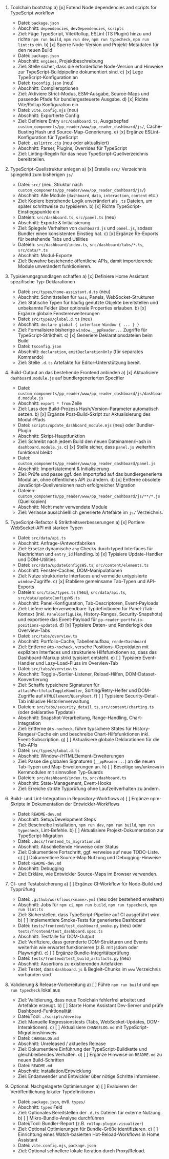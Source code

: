 1. Toolchain bootstrap
   a) [x] Extend Node dependencies and scripts for TypeScript workflow
      - Datei: `package.json`
      - Abschnitt: `dependencies`, `devDependencies`, `scripts`
      - Ziel: Füge TypeScript, Vite/Rollup, ESLint (TS Plugin) hinzu und richte `npm run build`, `npm run dev`, `npm run typecheck`, `npm run lint:ts` ein.
   b) [x] Sperre Node-Version und Projekt-Metadaten für den neuen Build
      - Datei: `package.json`
      - Abschnitt: `engines`, Projektbeschreibung
      - Ziel: Stelle sicher, dass die erforderliche Node-Version und Hinweise zur TypeScript-Buildpipeline dokumentiert sind.
   c) [x] Lege TypeScript-Konfiguration an
      - Datei: `tsconfig.json` (neu)
      - Abschnitt: Compileroptionen
      - Ziel: Aktiviere Strict-Modus, ESM-Ausgabe, Source-Maps und passende Pfade für bundlergesteuerte Ausgabe.
   d) [x] Richte Vite/Rollup Konfiguration ein
      - Datei: `vite.config.mjs` (neu)
      - Abschnitt: Exportierte Config
      - Ziel: Definiere Entry `src/dashboard.ts`, Ausgabepfad `custom_components/pp_reader/www/pp_reader_dashboard/js/`, Cache-Busting Hash und Source-Map-Generierung.
   e) [x] Ergänze ESLint-Konfiguration für TypeScript
      - Datei: `.eslintrc.cjs` (neu oder aktualisiert)
      - Abschnitt: Parser, Plugins, Overrides für TypeScript
      - Ziel: Linting-Regeln für das neue TypeScript-Quellverzeichnis bereitstellen.

2. TypeScript-Quellstruktur anlegen
   a) [x] Erstelle `src/` Verzeichnis spiegelnd zum bisherigen `js/`
      - Datei: `src/` (neu, Struktur nach `custom_components/pp_reader/www/pp_reader_dashboard/js/`)
      - Abschnitt: Alle Module (`dashboard`, `data`, `interaction`, `content` etc.)
      - Ziel: Kopiere bestehende Logik unverändert als `.ts` Dateien, um später schrittweise zu typisieren.
   b) [x] Richte TypeScript-Einstiegspunkte ein
      - Dateien: `src/dashboard.ts`, `src/panel.ts` (neu)
      - Abschnitt: Exporte & Initialisierung
      - Ziel: Spiegele Verhalten von `dashboard.js` und `panel.js`, sodass Bundler einen konsistenten Einstieg hat.
   c) [x] Ergänze Re-Exports für bestehende Tabs und Utilities
      - Dateien: `src/dashboard/index.ts`, `src/dashboard/tabs/*.ts`, `src/data/*.ts`
      - Abschnitt: Modul-Exporte
      - Ziel: Bewahre bestehende öffentliche APIs, damit importierende Module unverändert funktionieren.

3. Typisierungsgrundlagen schaffen
   a) [x] Definiere Home Assistant spezifische Typ-Deklarationen
      - Datei: `src/types/home-assistant.d.ts` (neu)
      - Abschnitt: Schnittstellen für `hass`, Panels, WebSocket-Strukturen
      - Ziel: Statische Typen für häufig genutzte Objekte bereitstellen und unbekannte Felder über optionale Properties erlauben.
   b) [x] Ergänze globale Fenstererweiterungen
      - Datei: `src/types/global.d.ts` (neu)
      - Abschnitt: `declare global { interface Window { ... } }`
      - Ziel: Formalisiere bisherige `window.__ppReader...` Zugriffe für TypeScript-Striktheit.
   c) [x] Generiere Deklarationsdateien beim Build
      - Datei: `tsconfig.json`
      - Abschnitt: `declaration`, `emitDeclarationOnly` (für separates Kommando)
      - Ziel: Stelle `.d.ts` Artefakte für Editor-Unterstützung bereit.

4. Build-Output an das bestehende Frontend anbinden
   a) [x] Aktualisiere `dashboard.module.js` auf bundlergenerierten Specifier
      - Datei: `custom_components/pp_reader/www/pp_reader_dashboard/js/dashboard.module.js`
      - Abschnitt: `export * from` Zeile
      - Ziel: Lass den Build-Prozess Hash/Version-Parameter automatisch setzen.
   b) [x] Ergänze Post-Build-Skript zur Aktualisierung des Modul-Pfads
      - Datei: `scripts/update_dashboard_module.mjs` (neu) oder Bundler-Plugin
      - Abschnitt: Skript-Hauptfunktion
      - Ziel: Schreibt nach jedem Build den neuen Dateinamen/Hash in `dashboard.module.js`.
   c) [x] Stelle sicher, dass `panel.js` weiterhin funktional bleibt
      - Datei: `custom_components/pp_reader/www/pp_reader_dashboard/panel.js`
      - Abschnitt: Importstatement & Initialisierung
      - Ziel: Prüfe und passe ggf. den Importpfad auf das bundlergenerierte Modul an, ohne öffentliches API zu ändern.
   d) [x] Entferne obsolete JavaScript-Quellversionen nach erfolgreicher Migration
      - Dateien: `custom_components/pp_reader/www/pp_reader_dashboard/js/**/*.js` (Quellkopien)
      - Abschnitt: Nicht mehr verwendete Module
      - Ziel: Verlasse ausschließlich generierte Artefakte im `js/` Verzeichnis.

5. TypeScript-Refactor & Striktheitsverbesserungen
   a) [x] Portiere WebSocket-API mit starken Typen
      - Datei: `src/data/api.ts`
      - Abschnitt: Anfrage-/Antwortfabriken
      - Ziel: Ersetze dynamische `any` Checks durch typed Interfaces für Nachrichten und `entry_id` Handling.
   b) [x] Typisiere Update-Handler und DOM-Utilities
      - Datei: `src/data/updateConfigsWS.ts`, `src/content/elements.ts`
      - Abschnitt: Fenster-Caches, DOM-Manipulationen
      - Ziel: Nutze strukturierte Interfaces und vermeide untypisierte `window`-Zugriffe.
   c) [x] Etabliere gemeinsame Tab-Typen und API-Exports
      - Dateien: `src/tabs/types.ts` (neu), `src/data/api.ts`, `src/data/updateConfigsWS.ts`
      - Abschnitt: Panel-Konfiguration, Tab-Descriptoren, Event-Payloads
      - Ziel: Liefere wiederverwendbare Typdefinitionen für Panel-/Tab-Kontext (inkl. `PanelConfigLike`, History-Ranges, Security-Snapshots) und exportiere das Event-Payload für `pp-reader:portfolio-positions-updated`.
   d) [x] Typisiere Daten- und Renderlogik des Overview-Tabs
      - Datei: `src/tabs/overview.ts`
      - Abschnitt: Portfolio-Cache, Tabellenaufbau, `renderDashboard`
      - Ziel: Entferne `@ts-nocheck`, versehe Positions-/Depotdaten mit expliziten Interfaces und strukturiere Hilfsfunktionen so, dass das Dashboard-Markup strikt typisiert entsteht.
   e) [ ] Typisiere Event-Handler und Lazy-Load-Fluss im Overview-Tab
      - Datei: `src/tabs/overview.ts`
      - Abschnitt: Toggle-/Sortier-Listener, Reload-Hilfen, DOM-Dataset-Konvertierung
      - Ziel: Schaffe typsichere Signaturen für `attachPortfolioToggleHandler`, Sorting/Retry-Helfer und DOM-Zugriffe auf `HTMLElement`/`QueryRoot`.
   f) [ ] Typisiere Security-Detail-Tab inklusive Historienverwaltung
      - Dateien: `src/tabs/security_detail.ts`, `src/content/charting.ts` (oder deklarative Typdatei)
      - Abschnitt: Snapshot-Verarbeitung, Range-Handling, Chart-Integration
      - Ziel: Entferne `@ts-nocheck`, führe typsichere States für History-Ranges/-Cache ein und beschreibe Chart-Hilfsfunktionen inkl. Event-Subscription.
   g) [ ] Aktualisiere globale Deklarationen für die Tab-APIs
      - Datei: `src/types/global.d.ts`
      - Abschnitt: Window-/HTMLElement-Erweiterungen
      - Ziel: Passe die globalen Signaturen (`__ppReader...`) an die neuen Tab-Typen und Map-Erweiterungen an.
   h) [ ] Beseitige `any`/`unknown` in Kernmodulen mit sinnvollen Typ-Guards
      - Dateien: `src/dashboard/index.ts`, `src/dashboard.ts`
      - Abschnitt: State-Management, Event-Hooks
      - Ziel: Erreiche strikte Typprüfung ohne Laufzeitverhalten zu ändern.

6. Build- und Lint-Integration in Repository-Workflows
   a) [ ] Ergänze npm-Skripte in Dokumentation der Entwickler-Workflows
      - Datei: `README-dev.md`
      - Abschnitt: Setup/Development Steps
      - Ziel: Beschreibe Installation, `npm run dev`, `npm run build`, `npm run typecheck`, Lint-Befehle.
   b) [ ] Aktualisiere Projekt-Dokumentation zur TypeScript-Migration
      - Datei: `.docs/frontend_ts_migration.md`
      - Abschnitt: Abschließende Hinweise oder Status
      - Ziel: Dokumentiere Fortschritt, ggf. verweise auf neue TODO-Liste.
   c) [ ] Dokumentiere Source-Map Nutzung und Debugging-Hinweise
      - Datei: `README-dev.md`
      - Abschnitt: Debugging
      - Ziel: Erkläre, wie Entwickler Source-Maps im Browser verwenden.

7. CI- und Testabsicherung
   a) [ ] Ergänze CI-Workflow für Node-Build und Typprüfung
      - Datei: `.github/workflows/<name>.yml` (neu oder bestehend erweitern)
      - Abschnitt: Jobs für `npm ci`, `npm run build`, `npm run typecheck`, `npm run lint:ts`
      - Ziel: Sicherstellen, dass TypeScript-Pipeline auf CI ausgeführt wird.
   b) [ ] Implementiere Smoke-Tests für generiertes Dashboard
      - Datei: `tests/frontend/test_dashboard_smoke.py` (neu) oder `tests/frontend/test_dashboard.spec.ts`
      - Abschnitt: Testfälle für DOM-Output
      - Ziel: Verifiziere, dass gerenderte DOM-Strukturen und Events weiterhin wie erwartet funktionieren (z.B. mit jsdom oder Playwright).
   c) [ ] Ergänze Bundle-Integritätsprüfung
      - Datei: `tests/frontend/test_build_artifacts.py` (neu)
      - Abschnitt: Assertions zu existierenden Artefakten
      - Ziel: Testet, dass `dashboard.js` & Begleit-Chunks im `www` Verzeichnis vorhanden sind.

8. Validierung & Release-Vorbereitung
   a) [ ] Führe `npm run build` und `npm run typecheck` lokal aus
      - Ziel: Validierung, dass neue Toolchain fehlerfrei arbeitet und Artefakte erzeugt.
   b) [ ] Starte Home Assistant Dev-Server und prüfe Dashboard-Funktionalität
      - Datei/Tool: `./scripts/develop`
      - Ziel: Manuelle Regressionstests (Tabs, WebSocket-Updates, DOM-Interaktionen).
   c) [ ] Aktualisiere `CHANGELOG.md` mit TypeScript-Migrationshinweis
      - Datei: `CHANGELOG.md`
      - Abschnitt: Unreleased / aktuelles Release
      - Ziel: Dokumentiere Einführung der TypeScript-Buildkette und gleichbleibendes Verhalten.
   d) [ ] Ergänze Hinweise im `README.md` zu neuen Build-Schritten
      - Datei: `README.md`
      - Abschnitt: Installation/Entwicklung
      - Ziel: Endanwender und Entwickler über nötige Schritte informieren.

9. Optional: Nachgelagerte Optimierungen
   a) [ ] Evaluieren der Veröffentlichung lokaler Typdefinitionen
      - Datei: `package.json`, evtl. `types/`
      - Abschnitt: `types` Feld
      - Ziel: Optionales Bereitstellen der `.d.ts` Dateien für externe Nutzung.
   b) [ ] Mikro-Bundle-Analyse durchführen
      - Datei/Tool: Bundler-Report (z.B. `rollup-plugin-visualizer`)
      - Ziel: Optional Optimierungen für Bundle-Größe identifizieren.
   c) [ ] Einrichtung eines Watch-basierten Hot-Reload-Workflows in Home Assistant
      - Datei: `vite.config.mjs`, `package.json`
      - Ziel: Optional schnellere lokale Iteration durch Proxy/Reload.
